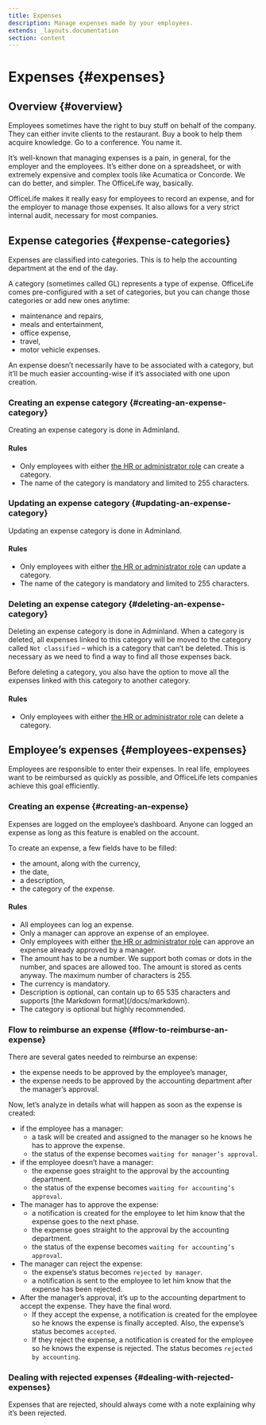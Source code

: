 ```yaml
---
title: Expenses
description: Manage expenses made by your employees.
extends: _layouts.documentation
section: content
---
```


# Expenses {#expenses}

## Overview {#overview}

Employees sometimes have the right to buy stuff on behalf of the company. They can either invite clients to the restaurant. Buy a book to help them acquire knowledge. Go to a conference. You name it.

It’s well-known that managing expenses is a pain, in general, for the employer and the employees. It’s either done on a spreadsheet, or with extremely expensive and complex tools like Acumatica or Concorde. We can do better, and simpler. The OfficeLife way, basically.

OfficeLife makes it really easy for employees to record an expense, and for the employer to manage those expenses. It also allows for a very strict internal audit, necessary for most companies.

## Expense categories {#expense-categories}

Expenses are classified into categories. This is to help the accounting department at the end of the day.

A category (sometimes called GL) represents a type of expense. OfficeLife comes pre-configured with a set of categories, but you can change those categories or add new ones anytime:

* maintenance and repairs,
* meals and entertainment,
* office expense,
* travel,
* motor vehicle expenses.

An expense doesn’t necessarily have to be associated with a category, but it’ll be much easier accounting-wise if it’s associated with one upon creation.

### Creating an expense category {#creating-an-expense-category}

Creating an expense category is done in Adminland.

<div class="rules">
  <h4>Rules</h4>
  <ul>
    <li>Only employees with either <a href="/docs/understanding-roles">the HR or administrator role</a> can create a category.</li>
    <li>The name of the category is mandatory and limited to 255 characters.</li>
  </ul>
</div>

### Updating an expense category {#updating-an-expense-category}

Updating an expense category is done in Adminland.

<div class="rules">
  <h4>Rules</h4>
  <ul>
    <li>Only employees with either <a href="/docs/understanding-roles">the HR or administrator role</a> can update a category.</li>
    <li>The name of the category is mandatory and limited to 255 characters.</li>
  </ul>
</div>

### Deleting an expense category {#deleting-an-expense-category}

Deleting an expense category is done in Adminland. When a category is deleted, all expenses linked to this category will be moved to the category called `Not classified` – which is a category that can’t be deleted. This is necessary as we need to find a way to find all those expenses back.

Before deleting a category, you also have the option to move all the expenses linked with this category to another category.

<div class="rules">
  <h4>Rules</h4>
  <ul>
    <li>Only employees with either <a href="/docs/understanding-roles">the HR or administrator role</a> can delete a category.</li>
  </ul>
</div>

## Employee’s expenses {#employees-expenses}

Employees are responsible to enter their expenses. In real life, employees want to be reimbursed as quickly as possible, and OfficeLife lets companies achieve this goal efficiently.

### Creating an expense {#creating-an-expense}

Expenses are logged on the employee’s dashboard. Anyone can logged an expense as long as this feature is enabled on the account.

To create an expense, a few fields have to be filled:

* the amount, along with the currency,
* the date,
* a description,
* the category of the expense.

<div class="rules">
  <h4>Rules</h4>
  <ul>
    <li>All employees can log an expense.</li>
    <li>Only a manager can approve an expense of an employee.</li>
    <li>Only employees with either <a href="/docs/understanding-roles">the HR or administrator role</a> can approve an expense already approved by a manager.</li>
    <li>The amount has to be a number. We support both comas or dots in the number, and spaces are allowed too. The amount is stored as cents anyway. The maximum number of characters is 255.</li>
    <li>The currency is mandatory.</li>
    <li>Description is optional, can contain up to 65 535 characters and supports [the Markdown format](/docs/markdown).</li>
    <li>The category is optional but highly recommended.</li>
  </ul>
</div>

### Flow to reimburse an expense {#flow-to-reimburse-an-expense}

There are several gates needed to reimburse an expense:

* the expense needs to be approved by the employee’s manager,
* the expense needs to be approved by the accounting department after the manager’s approval.

Now, let’s analyze in details what will happen as soon as the expense is created:

* if the employee has a manager:
  * a task will be created and assigned to the manager so he knows he has to approve the expense.
  * the status of the expense becomes `waiting for manager’s approval`.
* if the employee doesn’t have a manager:
  * the expense goes straight to the approval by the accounting department.
  * the status of the expense becomes `waiting for accounting’s approval`.
* The manager has to approve the expense:
  * a notification is created for the employee to let him know that the expense goes to the next phase.
  * the expense goes straight to the approval by the accounting department.
  * the status of the expense becomes `waiting for accounting’s approval`.
* The manager can reject the expense:
  * the expense’s status becomes `rejected by manager`.
  * a notification is sent to the employee to let him know that the expense has been rejected.
* After the manager’s approval, it’s up to the accounting department to accept the expense. They have the final word.
  * If they accept the expense, a notification is created for the employee so he knows the expense is finally accepted. Also, the expense’s status becomes `accepted`.
  * If they reject the expense, a notification is created for the employee so he knows the expense is rejected. The status becomes `rejected by accounting`.

### Dealing with rejected expenses {#dealing-with-rejected-expenses}

Expenses that are rejected, should always come with a note explaining why it’s been rejected.